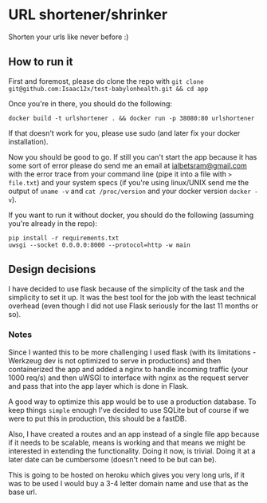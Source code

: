 # URL shortener/shrinker

Shorten your urls like never before :)

## How to run it

First and foremost, please do clone the repo with
`git clone git@github.com:Isaac12x/test-babylonhealth.git && cd app`

Once you're in there, you should do the following:

`docker build -t urlshortener . && docker run -p 38080:80 urlshortener`

If that doesn't work for you, please use sudo (and later fix your docker installation).

Now you should be good to go. If still you can't start the app because it has some sort of error please do send me an email at ialbetsram@gmail.com with the error trace from your command line (pipe it into a file with `> file.txt`) and your system specs (if you're using linux/UNIX send me the output of `uname -v` and `cat /proc/version` and your docker version `docker -v`).

If you want to run it without docker, you should do the following (assuming you're already in the repo):

```
pip install -r requirements.txt
uwsgi --socket 0.0.0.0:8000 --protocol=http -w main
```

## Design decisions

I have decided to use flask because of the simplicity of the task and the simplicity to set it up. It was the best tool for the job with the least technical overhead (even though I did not use Flask seriously for the last 11 months or so).


### Notes

Since I wanted this to be more challenging I used flask (with its limitations - Werkzeug dev is not optimized to serve in productions) and then containerized the app and added a nginx to handle incoming traffic (your 1000 req/s) and then uWSGI to interface with nginx as the request server and pass that into the app layer which is done in Flask.

A good way to optimize this app would be to use a production database. To keep things `simple` enough I've decided to use SQLite but of course if we were to put this in production, this should be a fastDB.

Also, I have created a routes and an app instead of a single file app because if it needs to be scalable, means is working and that means we might be interested in extending the functionality. Doing it now, is trivial. Doing it at a later date can be cumbersome (doesn't need to be but can be).

This is going to be hosted on heroku which gives you very long urls, if it was to be used I would buy a 3-4 letter domain name and use that as the base url.
